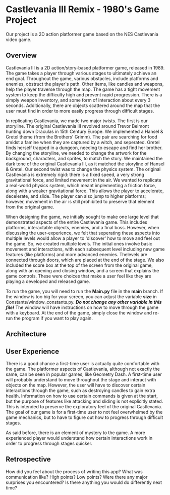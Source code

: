 # Castlevania III Remix - 1980's Game Project

Our project is a 2D action platformer game based on the NES Castlevania video game. 

## Overview

Castlevania III is a 2D action/story-based platformer game, released in 1989. The game takes a player through various stages to ultimately achieve an end goal. Throughout the game, various obstacles, include platforms and enemies, obstruct the player's path. Other items, like candles and weapons, help the player traverse through the map. The game has a tight movement system to keep the difficulty high and prevent rapid progression. There is a simply weapon inventory, and some form of interaction about every 3 seconds. Additionally, there are objects scattered around the map that the user must find in order to more easily progress through difficult stages. 

In replicating Castlevania, we made two major twists. The first is our storyline. The original Castlevania III revolved around Trevor Belmont hunting down Draculas in 15th Century Europe. We implemented a Hansel & Gretel theme (from the Brothers' Grimm). The pair are searching for food amidst a famine when they are captured by a witch, and seperated. Gretel finds herself trapped in a dungeon, needing to escape and find her brother. By changing the storyline, we needed to change the artwork for the background, characters, and sprites, to match the story. We maintained the dark tone of the original Castlevania III, as it matched the storyline of Hansel & Gretel. Our second twist was to change the physics system. The original Castlevania is extremely rigid: there is a fixed speed, a very strong gravitational force, and limited movement in the air. We wanted to replicate a real-world physics system, which meant implementing a friction force, along with a weaker gravitational force. This allows the player to accelerate, decelerate, and slide. The player can also jump to higher platforms; however, movement in the air is still prohibited to preserve that element from the original game. 

When designing the game, we initially sought to make one large level that demonstrated aspects of the entire Castlevania game. This includes platforms, interactable objects, enemies, and a final boss. However, when discussing the user-experience, we felt that seperating these aspects into multiple levels would allow a player to 'discover' how to move and feel out the game. So, we created multiple levels. The initial ones involve basic movement and interactions, with each subsequent level including new game features (like platforms) and more advanced enemies. Thelevels are connected through doors, which are placed at the end of the stage. We also included the score box at the top of the screen from the original game, along with an opening and closing window, and a screen that explains the game controls. These were choices that make a user feel like they are playing a developed and released game. 

To run the game, you will need to run the **Main.py** file in the **main** branch. If the window is too big for your screen, you can adjust the variable **size** in Constants/window_constants.py. ***Do not change any other variable in this file!*** The window will have instructions on how to move through the game with a keyboard. At the end of the game, simply close the window and re-run the program if you want to play again. 

## Architecture

## User Experience

There is a good chance a first-time user is actually quite comfortable with the game. The platformer aspects of Castlevania, although not exactly the same, can be seen in popular games, like Geometry Dash. A first-time user will probably understand to move throughout the stage and interact with objects on the map. However, the user will have to discover certain interactions through the game, such as destroying candles to gain extra health. Information on how to use certain commands is given at the start, but the purpose of features like attacking and sliding is not explicitly stated. This is intended to preserve the exploratory feel of the original Castlevania. The goal of our game is for a first-time user to not feel overwhelmed by the game mechanics, but to have to figure out how to progress through difficult stages. 

As said before, there is an element of mystery to the game. A more experienced player would understand how certain interactions work in order to progress through stages quicker. 

## Retrospective
How did you feel about the process of writing this app?
What was communication like? High points? Low points?
Were there any major surprises you encountered?
Is there anything you would do differently next time?
